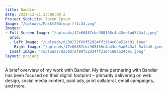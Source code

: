 ```yaml
---
title: Bandier
date: 2021-12-21 23:06:00 Z
Project Subtitle: lorem Ipsum
Image: "/uploads/Mask%20Group-ff1c33.png"
Images:
- Full Screen Image: "/uploads/47e66887cbc908168c4a43ee3ad543af.jpeg"
  Grid:
  - Left Image: "/uploads/d230272f89f52d24ff2164c68a524c91.jpeg"
    Right Image: "/uploads/47e66887cbc908168c4a43ee3ad543af-5afda5.jpeg"
  Inset Image: "/uploads/d230272f89f52d24ff2164c68a524c91.jpeg"
layout: project
---
```


A brief overview of my work with Bandier. My time partnering with Bandier has been focused on their digital footprint – primarily delivering on web design, social media content, paid ads, print collateral, email campaigns, and more.
